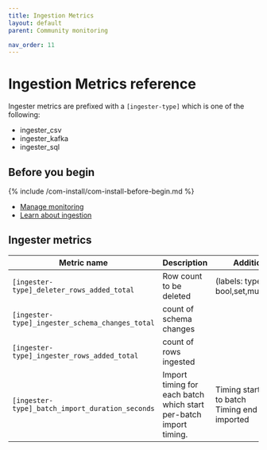 ```yaml
---
title: Ingestion Metrics
layout: default
parent: Community monitoring

nav_order: 11
---
```


# Ingestion Metrics reference

Ingester metrics are prefixed with a `[ingester-type]` which is one of the following:
* ingester_csv
* ingester_kafka
* ingester_sql

## Before you begin

{% include /com-install/com-install-before-begin.md %}
* [Manage monitoring](/docs/community/com-monitoring/com-monitoring-home)
* [Learn about ingestion](/docs/community/com-ingest/com-ingest-manage)

## Ingester metrics

| Metric name | Description | Additional information |
|---|---|---|
| `[ingester-type]_deleter_rows_added_total` | Row count to be deleted | (labels: type={packed-bool,set,mutex,bool,int,decimal}) |
| `[ingester-type]_ingester_schema_changes_total` | count of schema changes |  |
| `[ingester-type]_ingester_rows_added_total`| count of rows ingested |  |
| `[ingester-type]_batch_import_duration_seconds` | Import timing for each batch which start per-batch import timing. | Timing start = last record added to batch<br/>Timing end = batch fully imported |

